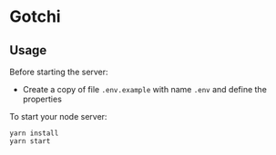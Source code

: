 # Gotchi

Usage
-----

Before starting the server:

 - Create a copy of file `.env.example` with name `.env` and define the properties

To start your node server:

```
yarn install
yarn start
```
